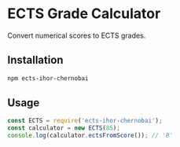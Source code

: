 # ECTS Grade Calculator

Convert numerical scores to ECTS grades.

## Installation
```bash
npm ects-ihor-chernobai
```

## Usage
```javascript
const ECTS = require('ects-ihor-chernobai');
const calculator = new ECTS(85);
console.log(calculator.ectsFromScore()); // 'B'
```